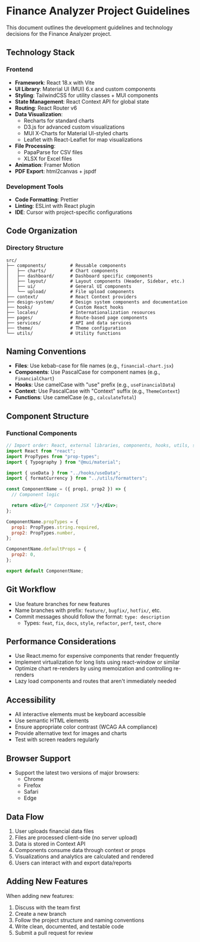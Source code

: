 # Finance Analyzer Project Guidelines

This document outlines the development guidelines and technology decisions for the Finance Analyzer project.

## Technology Stack

### Frontend

- **Framework**: React 18.x with Vite
- **UI Library**: Material UI (MUI) 6.x and custom components
- **Styling**: TailwindCSS for utility classes + MUI components
- **State Management**: React Context API for global state
- **Routing**: React Router v6
- **Data Visualization**:
  - Recharts for standard charts
  - D3.js for advanced custom visualizations
  - MUI X-Charts for Material UI-styled charts
  - Leaflet with React-Leaflet for map visualizations
- **File Processing**:
  - PapaParse for CSV files
  - XLSX for Excel files
- **Animation**: Framer Motion
- **PDF Export**: html2canvas + jspdf

### Development Tools

- **Code Formatting**: Prettier
- **Linting**: ESLint with React plugin
- **IDE**: Cursor with project-specific configurations

## Code Organization

### Directory Structure

```
src/
├── components/         # Reusable components
│   ├── charts/         # Chart components
│   ├── dashboard/      # Dashboard specific components
│   ├── layout/         # Layout components (Header, Sidebar, etc.)
│   ├── ui/             # General UI components
│   └── upload/         # File upload components
├── context/            # React Context providers
├── design-system/      # Design system components and documentation
├── hooks/              # Custom React hooks
├── locales/            # Internationalization resources
├── pages/              # Route-based page components
├── services/           # API and data services
├── theme/              # Theme configuration
└── utils/              # Utility functions
```

## Naming Conventions

- **Files**: Use kebab-case for file names (e.g., `financial-chart.jsx`)
- **Components**: Use PascalCase for component names (e.g., `FinancialChart`)
- **Hooks**: Use camelCase with "use" prefix (e.g., `useFinancialData`)
- **Context**: Use PascalCase with "Context" suffix (e.g., `ThemeContext`)
- **Functions**: Use camelCase (e.g., `calculateTotal`)

## Component Structure

### Functional Components

```jsx
// Import order: React, external libraries, components, hooks, utils, styles
import React from "react";
import PropTypes from "prop-types";
import { Typography } from "@mui/material";

import { useData } from "../hooks/useData";
import { formatCurrency } from "../utils/formatters";

const ComponentName = ({ prop1, prop2 }) => {
  // Component logic

  return <div>{/* Component JSX */}</div>;
};

ComponentName.propTypes = {
  prop1: PropTypes.string.required,
  prop2: PropTypes.number,
};

ComponentName.defaultProps = {
  prop2: 0,
};

export default ComponentName;
```

## Git Workflow

- Use feature branches for new features
- Name branches with prefix: `feature/`, `bugfix/`, `hotfix/`, etc.
- Commit messages should follow the format: `type: description`
  - Types: `feat`, `fix`, `docs`, `style`, `refactor`, `perf`, `test`, `chore`

## Performance Considerations

- Use React.memo for expensive components that render frequently
- Implement virtualization for long lists using react-window or similar
- Optimize chart re-renders by using memoization and controlling re-renders
- Lazy load components and routes that aren't immediately needed

## Accessibility

- All interactive elements must be keyboard accessible
- Use semantic HTML elements
- Ensure appropriate color contrast (WCAG AA compliance)
- Provide alternative text for images and charts
- Test with screen readers regularly

## Browser Support

- Support the latest two versions of major browsers:
  - Chrome
  - Firefox
  - Safari
  - Edge

## Data Flow

1. User uploads financial data files
2. Files are processed client-side (no server upload)
3. Data is stored in Context API
4. Components consume data through context or props
5. Visualizations and analytics are calculated and rendered
6. Users can interact with and export data/reports

## Adding New Features

When adding new features:

1. Discuss with the team first
2. Create a new branch
3. Follow the project structure and naming conventions
4. Write clean, documented, and testable code
5. Submit a pull request for review
